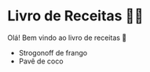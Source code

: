 # Livro de Receitas :man_cook:

Olá! Bem vindo ao livro de receitas :wave:

* Strogonoff de frango
* Pavê de coco



